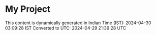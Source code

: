 # My Project

This content is dynamically generated in Indian Time (IST): 2024-04-30 03:09:28 IST
Converted to UTC: 2024-04-29 21:39:28 UTC
